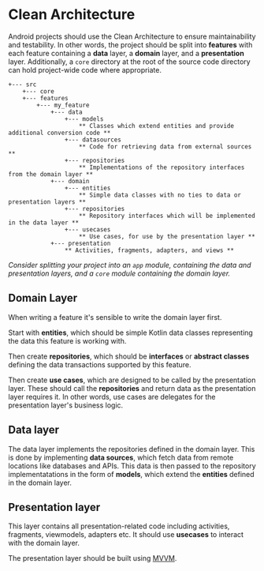 # Clean Architecture

Android projects should use the Clean Architecture to ensure maintainability and testability. In other words, the project should be split into **features** with each feature containing a **data** layer, a **domain** layer, and a **presentation** layer. Additionally, a `core` directory at the root of the source code directory can hold project-wide code where appropriate.

```
+--- src
    +--- core
    +--- features
        +--- my_feature
            +--- data
                +--- models
                    ** Classes which extend entities and provide additional conversion code **
                +--- datasources
                    ** Code for retrieving data from external sources **
                +--- repositories
                    ** Implementations of the repository interfaces from the domain layer **
            +--- domain
                +--- entities
                    ** Simple data classes with no ties to data or presentation layers **
                +--- repositories
                    ** Repository interfaces which will be implemented in the data layer **
                +--- usecases
                    ** Use cases, for use by the presentation layer **
            +--- presentation
                ** Activities, fragments, adapters, and views **
```

*Consider splitting your project into an `app` module, containing the data and presentation layers, and a `core` module containing the domain layer.*

## Domain Layer

When writing a feature it's sensible to write the domain layer first.

Start with **entities**, which should be simple Kotlin data classes representing the data this feature is working with.

Then create **repositories**, which should be **interfaces** or **abstract classes** defining the data transactions supported by this feature.

Then create **use cases**, which are designed to be called by the presentation layer. These should call the **repositories** and return data as the presentation layer requires it. In other words, use cases are delegates for the presentation layer's business logic.

## Data layer

The data layer implements the repositories defined in the domain layer. This is done by implementing **data sources**, which fetch data from remote locations like databases and APIs. This data is then passed to the repository implementatations in the form of **models**, which extend the **entities** defined in the domain layer.

## Presentation layer

This layer contains all presentation-related code including activities, fragments, viewmodels, adapters etc. It should use **usecases** to interact with the domain layer.

The presentation layer should be built using [MVVM](mvvm.md).
